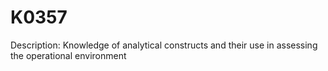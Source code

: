 # K0357
Description: Knowledge of analytical constructs and their use in assessing the operational environment
